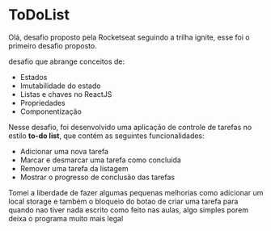 # ToDoList

Olá, desafio proposto pela Rocketseat seguindo a trilha ignite, esse foi o primeiro desafio proposto.

desafio que abrange conceitos de:

- Estados
- Imutabilidade do estado
- Listas e chaves no ReactJS
- Propriedades
- Componentização

Nesse desafio, foi desenvolvido uma aplicação de controle de tarefas no estilo **to-do list**, que contém as seguintes funcionalidades:

- Adicionar uma nova tarefa
- Marcar e desmarcar uma tarefa como concluída
- Remover uma tarefa da listagem
- Mostrar o progresso de conclusão das tarefas


Tomei a liberdade de fazer algumas pequenas melhorias como adicionar um local storage e também o bloqueio do botao de criar uma tarefa para quando nao tiver nada escrito como feito nas aulas, algo simples
porem deixa o programa muito mais legal




 
